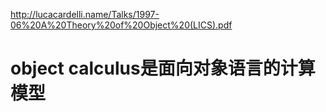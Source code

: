 





http://lucacardelli.name/Talks/1997-06%20A%20Theory%20of%20Object%20(LICS).pdf




# object calculus是面向对象语言的计算模型

















